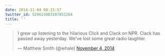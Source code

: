 ```yaml
---
date: 2014-11-04 08:15:57
twitter_id: 529623083187851264
title: ''
---
```


<blockquote class="twitter-tweet"><p lang="en" dir="ltr">I grew up listening to the hilarious Click and Clack on NPR. Clack has passed away yesterday. We&#39;ve lost some great radio laughter.</p>&mdash; Matthew Smith (@whale) <a href="https://twitter.com/whale/status/529611787868856320?ref_src=twsrc%5Etfw">November 4, 2014</a></blockquote>
<script async src="https://platform.twitter.com/widgets.js" charset="utf-8"></script>

